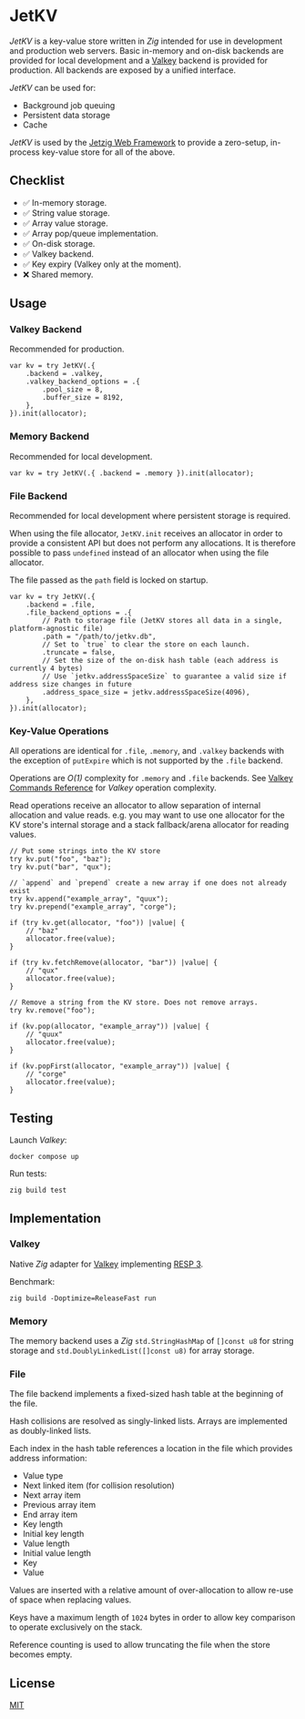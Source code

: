 # JetKV

_JetKV_ is a key-value store written in _Zig_ intended for use in development and production web servers. Basic in-memory and on-disk backends are provided for local development and a [Valkey](https://valkey.io/) backend is provided for production. All backends are exposed by a unified interface.

_JetKV_ can be used for:

* Background job queuing
* Persistent data storage
* Cache

_JetKV_ is used by the [Jetzig Web Framework](https://jetzig.dev/) to provide a zero-setup, in-process key-value store for all of the above.

## Checklist

* :white_check_mark: In-memory storage.
* :white_check_mark: String value storage.
* :white_check_mark: Array value storage.
* :white_check_mark: Array pop/queue implementation.
* :white_check_mark: On-disk storage.
* :white_check_mark: Valkey backend.
* :white_check_mark: Key expiry (Valkey only at the moment).
* :x: Shared memory.

## Usage

### Valkey Backend

Recommended for production.

```zig
var kv = try JetKV(.{
    .backend = .valkey,
    .valkey_backend_options = .{
        .pool_size = 8,
        .buffer_size = 8192,
    },
}).init(allocator);
```

### Memory Backend

Recommended for local development.

```zig
var kv = try JetKV(.{ .backend = .memory }).init(allocator);
```

### File Backend

Recommended for local development where persistent storage is required.

When using the file allocator, `JetKV.init` receives an allocator in order to provide a consistent API but does not perform any allocations. It is therefore possible to pass `undefined` instead of an allocator when using the file allocator.

The file passed as the `path` field is locked on startup.

```zig
var kv = try JetKV(.{
    .backend = .file,
    .file_backend_options = .{
        // Path to storage file (JetKV stores all data in a single, platform-agnostic file)
        .path = "/path/to/jetkv.db",
        // Set to `true` to clear the store on each launch.
        .truncate = false,
        // Set the size of the on-disk hash table (each address is currently 4 bytes)
        // Use `jetkv.addressSpaceSize` to guarantee a valid size if address size changes in future
        .address_space_size = jetkv.addressSpaceSize(4096),
    },
}).init(allocator);
```

### Key-Value Operations

All operations are identical for `.file`, `.memory`, and `.valkey` backends with the exception of `putExpire` which is not supported by the `.file` backend.

Operations are _O(1)_ complexity for `.memory` and `.file` backends. See [Valkey Commands Reference](https://valkey.io/commands/) for _Valkey_ operation complexity.

Read operations receive an allocator to allow separation of internal allocation and value reads. e.g. you may want to use one allocator for the KV store's internal storage and a stack fallback/arena allocator for reading values.

```zig
// Put some strings into the KV store
try kv.put("foo", "baz");
try kv.put("bar", "qux");

// `append` and `prepend` create a new array if one does not already exist
try kv.append("example_array", "quux");
try kv.prepend("example_array", "corge");

if (try kv.get(allocator, "foo")) |value| {
    // "baz"
    allocator.free(value);
}

if (try kv.fetchRemove(allocator, "bar")) |value| {
    // "qux"
    allocator.free(value);
}

// Remove a string from the KV store. Does not remove arrays.
try kv.remove("foo");

if (kv.pop(allocator, "example_array")) |value| {
    // "quux"
    allocator.free(value);
}

if (kv.popFirst(allocator, "example_array")) |value| {
    // "corge"
    allocator.free(value);
}
```

## Testing

Launch _Valkey_:

```console
docker compose up
```

Run tests:

```console
zig build test
```

## Implementation

### Valkey

Native _Zig_ adapter for [Valkey](https://valkey.io/) implementing [RESP 3](https://www.mankier.com/7/valkey-protocol).

Benchmark:

```console
zig build -Doptimize=ReleaseFast run
```

### Memory

The memory backend uses a _Zig_ `std.StringHashMap` of `[]const u8` for string storage and `std.DoublyLinkedList([]const u8)` for array storage.

### File

The file backend implements a fixed-sized hash table at the beginning of the file.

Hash collisions are resolved as singly-linked lists. Arrays are implemented as doubly-linked lists.

Each index in the hash table references a location in the file which provides address information:

* Value type
* Next linked item (for collision resolution)
* Next array item
* Previous array item
* End array item
* Key length
* Initial key length
* Value length
* Initial value length
* Key
* Value

Values are inserted with a relative amount of over-allocation to allow re-use of space when replacing values.

Keys have a maximum length of `1024` bytes in order to allow key comparison to operate exclusively on the stack.

Reference counting is used to allow truncating the file when the store becomes empty.

## License

[MIT](LICENSE)
